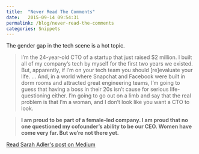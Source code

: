 ```yaml
---
title:  "Never Read The Comments"
date:   2015-09-14 09:54:31
permalink: /blog/never-read-the-comments
categories: Snippets
---
```


The gender gap in the tech scene is a hot topic.


> I’m the 24-year-old CTO of a startup that just raised $2 million. I built all of my company’s tech by myself for the first two years we existed. But, apparently, if I’m on your tech team you should [re]evaluate your life. ... And, in a world where Snapchat and Facebook were built in dorm rooms and attracted great engineering teams, I’m going to guess that having a boss in their 20s isn’t cause for serious life-questioning either. I’m going to go out on a limb and say that the real problem is that I’m a woman, and I don’t look like you want a CTO to look.

> **I am proud to be part of a female-led company. I am proud that no one questioned my cofounder’s ability to be our CEO. Women have come very far. But we’re not there yet.**

[Read Sarah Adler's post on Medium](https://medium.com/@saraheadler/never-read-the-comments-9cba93b5712a)
